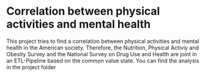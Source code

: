 # Correlation between physical activities and mental health

This project tries to find a correlation between physical activities and mental health in the American society. Therefore, the Nutrition, Physical Activiy and Obesity Survey and the National Survey on Drug Use and Health are joint in an ETL-Pipeline based on the common value state.
You can find the analysis in the project folder
